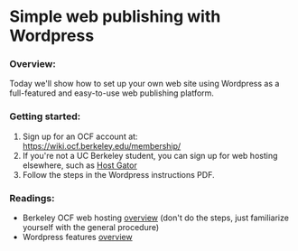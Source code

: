 # Simple web publishing with Wordpress

### Overview:

Today we'll show how to set up your own web site using Wordpress as a full-featured and easy-to-use web publishing platform.

### Getting started:

1. Sign up for an OCF account at: https://wiki.ocf.berkeley.edu/membership/
2. If you're not a UC Berkeley student, you can sign up for web hosting elsewhere, such as [Host Gator](https://www.hostgator.com/)
3. Follow the steps in the Wordpress instructions PDF.

### Readings:

- Berkeley OCF web hosting [overview](https://wiki.ocf.berkeley.edu/services/web/wordpress/) (don't do the steps, just familiarize yourself with the general procedure)
- Wordpress features [overview](https://wordpress.org/about/features/)
